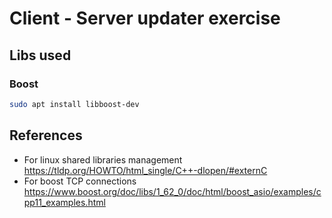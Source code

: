 # Client - Server updater exercise

## Libs used

### Boost

```sh
sudo apt install libboost-dev
```

## References

* For linux shared libraries management <https://tldp.org/HOWTO/html_single/C++-dlopen/#externC>
* For boost TCP connections <https://www.boost.org/doc/libs/1_62_0/doc/html/boost_asio/examples/cpp11_examples.html>
